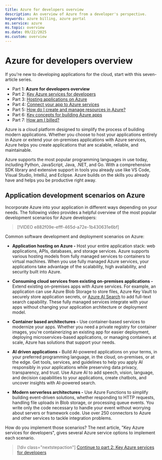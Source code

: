 ```yaml
---
title: Azure for developers overview
description: An overview of Azure from a developer's perspective.
keywords: azure billing, azure portal
ms.service: azure
ms.topic: overview
ms.date: 09/22/2025
ms.custom: overview
---
```


# Azure for developers overview

If you're new to developing applications for the cloud, start with this seven-article series.

* Part 1: **Azure for developers overview**
* Part 2: [Key Azure services for developers](azure-developer-key-services.md)
* Part 3: [Hosting applications on Azure](hosting-apps-on-azure.md)
* Part 4: [Connect your app to Azure services](connect-to-azure-services.md)
* Part 5: [How do I create and manage resources in Azure?](azure-developer-create-resources.md)
* Part 6: [Key concepts for building Azure apps](azure-developer-key-concepts.md)
* Part 7: [How am I billed?](azure-developer-billing.md)

Azure is a cloud platform designed to simplify the process of building modern applications. Whether you choose to host your applications entirely in Azure or extend your on-premises applications with Azure services, Azure helps you create applications that are scalable, reliable, and maintainable.

Azure supports the most popular programming languages in use today, including Python, JavaScript, Java, .NET, and Go. With a comprehensive SDK library and extensive support in tools you already use like VS Code, Visual Studio, IntelliJ, and Eclipse. Azure builds on the skills you already have and helps you be productive right away.

## Application development scenarios on Azure

Incorporate Azure into your application in different ways depending on your needs. The following video provides a helpful overview of the most popular development scenarios for Azure developers:


> [!VIDEO e882f09e-efff-465d-a72e-1b430631e6bf]


Common software development and deployment scenarios on Azure:

- **Application hosting on Azure -** Host your entire application stack: web applications, APIs, databases, and storage services. Azure supports various hosting models from fully managed services to containers to virtual machines. When you use fully managed Azure services, your applications take advantage of the scalability, high availability, and security built into Azure.

- **Consuming cloud services from existing on-premises applications -** Extend existing on-premises apps with Azure services. For example, an application can use Azure Blob Storage to store files, Azure Key Vault to securely store application secrets, or [Azure AI Search](/azure/search/search-what-is-azure-search) to add full-text search capability. These fully managed services integrate with your apps without changing your application architecture or deployment model.

- **Container based architectures -** Use container-based services to modernize your apps. Whether you need a private registry for container images, you're containerizing an existing app for easier deployment, deploying microservices-based applications, or managing containers at scale, Azure has solutions that support your needs.

- **AI driven applications -** Build AI-powered applications on your terms, in your preferred programming language, in the cloud, on-premises, or at the edge. Get tools, services, and guidelines to help you apply AI responsibly in your applications while preserving data privacy, transparency, and trust. Use Azure AI to add speech, vision, language, and decision capabilities to your applications, create chatbots, and uncover insights with AI-powered search.

- **Modern serverless architectures -** Use Azure Functions to simplify building event-driven solutions, whether responding to HTTP requests, handling file uploads in Blob storage, or processing queue events. You write only the code necessary to handle your event without worrying about servers or framework code. Use over 250 connectors to Azure and other services to tackle integration problems.


How do you implement those scenarios? The next article, "Key Azure services for developers", gives several Azure service options to implement each scenario.

> [!div class="nextstepaction"]
> [Continue to part 2: Key Azure services for developers](azure-developer-key-services.md)
